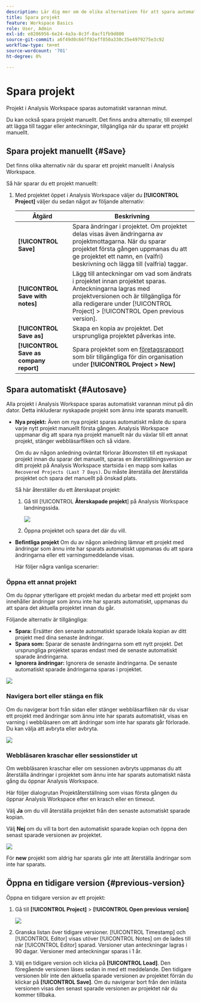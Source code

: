 ```yaml
---
description: Lär dig mer om de olika alternativen för att spara automatiskt, spara som, spara som mall och öppna tidigare versioner.
title: Spara projekt
feature: Workspace Basics
role: User, Admin
exl-id: e8206956-6e24-4a3a-8c3f-8acf1fb9d800
source-git-commit: a6f49d0c66ff92eff850a330c35e4979275e3c92
workflow-type: tm+mt
source-wordcount: '701'
ht-degree: 0%

---
```


# Spara projekt

Projekt i Analysis Workspace sparas automatiskt varannan minut.

Du kan också spara projekt manuellt. Det finns andra alternativ, till exempel att lägga till taggar eller anteckningar, tillgängliga när du sparar ett projekt manuellt.

## Spara projekt manuellt {#Save}

Det finns olika alternativ när du sparar ett projekt manuellt i Analysis Workspace.

Så här sparar du ett projekt manuellt:

1. Med projektet öppet i Analysis Workspace väljer du **[!UICONTROL Project]** väljer du sedan något av följande alternativ:

   | Åtgärd | Beskrivning |
   |---|---| 
   | **[!UICONTROL Save]** | Spara ändringar i projektet. Om projektet delas visas även ändringarna av projektmottagarna. När du sparar projektet första gången uppmanas du att ge projektet ett namn, en (valfri) beskrivning och lägga till (valfria) taggar. |
   | **[!UICONTROL Save with notes]** | Lägg till anteckningar om vad som ändrats i projektet innan projektet sparas. Anteckningarna lagras med projektversionen och är tillgängliga för alla redigerare under [!UICONTROL Project] > [!UICONTROL Open previous version]. |
   | **[!UICONTROL Save as]** | Skapa en kopia av projektet. Det ursprungliga projektet påverkas inte. |
   | **[!UICONTROL Save as company report]** | Spara projektet som en [företagsrapport](https://experienceleague.adobe.com/docs/analytics/analyze/analysis-workspace/build-workspace-project/starter-projects.html) som blir tillgängliga för din organisation under **[!UICONTROL Project > New]** |

## Spara automatiskt {#Autosave}

Alla projekt i Analysis Workspace sparas automatiskt varannan minut på din dator. Detta inkluderar nyskapade projekt som ännu inte sparats manuellt.

* **Nya projekt:** Även om nya projekt sparas automatiskt måste du spara varje nytt projekt manuellt första gången. Analysis Workspace uppmanar dig att spara nya projekt manuellt när du växlar till ett annat projekt, stänger webbläsarfliken och så vidare.

  Om du av någon anledning oväntat förlorar åtkomsten till ett nyskapat projekt innan du sparar det manuellt, sparas en återställningsversion av ditt projekt på Analysis Workspace startsida i en mapp som kallas `Recovered Projects (Last 7 Days)`. Du måste återställa det återställda projektet och spara det manuellt på önskad plats.

  Så här återställer du ett återskapat projekt:

   1. Gå till [!UICONTROL **Återskapade projekt**] på Analysis Workspace landningssida.

      ![](assets/recovered-folder.png)

   1. Öppna projektet och spara det där du vill.

* **Befintliga projekt** Om du av någon anledning lämnar ett projekt med ändringar som ännu inte har sparats automatiskt uppmanas du att spara ändringarna eller ett varningsmeddelande visas.

  Här följer några vanliga scenarier:

### Öppna ett annat projekt

Om du öppnar ytterligare ett projekt medan du arbetar med ett projekt som innehåller ändringar som ännu inte har sparats automatiskt, uppmanas du att spara det aktuella projektet innan du går.

Följande alternativ är tillgängliga:

* **Spara:** Ersätter den senaste automatiskt sparade lokala kopian av ditt projekt med dina senaste ändringar.
* **Spara som:** Sparar de senaste ändringarna som ett nytt projekt. Det ursprungliga projektet sparas endast med de senaste automatiskt sparade ändringarna.
* **Ignorera ändringar:** Ignorera de senaste ändringarna. De senaste automatiskt sparade ändringarna sparas i projektet.

![](assets/existing-save.png)

### Navigera bort eller stänga en flik

Om du navigerar bort från sidan eller stänger webbläsarfliken när du visar ett projekt med ändringar som ännu inte har sparats automatiskt, visas en varning i webbläsaren om att ändringar som inte har sparats går förlorade. Du kan välja att avbryta eller avbryta.

![](assets/browser-image.png)

### Webbläsaren kraschar eller sessionstider ut

Om webbläsaren kraschar eller om sessionen avbryts uppmanas du att återställa ändringar i projektet som ännu inte har sparats automatiskt nästa gång du öppnar Analysis Workspace.

Här följer dialogrutan Projektåterställning som visas första gången du öppnar Analysis Workspace efter en krasch eller en timeout.

Välj **Ja** om du vill återställa projektet från den senaste automatiskt sparade kopian.

Välj **Nej** om du vill ta bort den automatiskt sparade kopian och öppna den senast sparade versionen av projektet.

![](assets/project-recovery.png)

För **new** projekt som aldrig har sparats går inte att återställa ändringar som inte har sparats.

## Öppna en tidigare version {#previous-version}

Öppna en tidigare version av ett projekt:

1. Gå till **[!UICONTROL Project]** > **[!UICONTROL Open previous version]**

   ![](assets/previous-versions.png)

1. Granska listan över tidigare versioner.
   [!UICONTROL Timestamp] och [!UICONTROL Editor] visas utöver [!UICONTROL Notes] om de lades till när [!UICONTROL Editor] sparad. Versioner utan anteckningar lagras i 90 dagar. Versioner med anteckningar sparas i 1 år.
1. Välj en tidigare version och klicka på **[!UICONTROL Load]**.
Den föregående versionen läses sedan in med ett meddelande. Den tidigare versionen blir inte den aktuella sparade versionen av projektet förrän du klickar på **[!UICONTROL Save]**. Om du navigerar bort från den inlästa versionen visas den senast sparade versionen av projektet när du kommer tillbaka.

